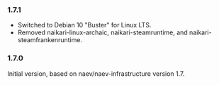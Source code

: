 ### 1.7.1
* Switched to Debian 10 "Buster" for Linux LTS.
* Removed naikari-linux-archaic, naikari-steamruntime, and
  naikari-steamfrankenruntime.

### 1.7.0
Initial version, based on naev/naev-infrastructure version 1.7.

